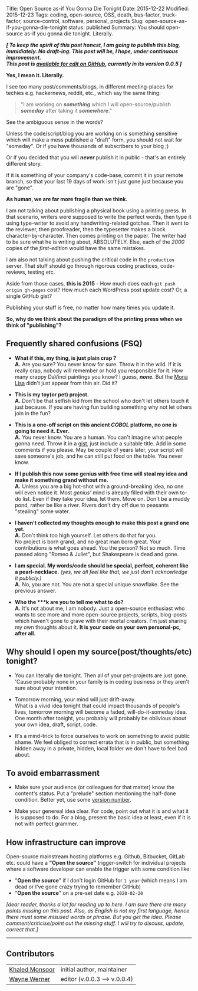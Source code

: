 Title: Open Source as-if You Gonna Die Tonight
Date: 2015-12-22
Modified: 2015-12-23
Tags: coding, open-source, OSS, death, bus-factor, truck-factor, source-control, software, personal, projects
Slug: open-source-as-if-you-gonna-die-tonight
status: published
Summary: You should open-source as-if you gonna die tonight. Literally.

***[ To keep the spirit of this post honest, I am going to publish this blog, immidiately. No __draft__-ing. This post will be, I hope, under continuous improvement.  
This post is [available for edit on GitHub](https://github.com/kmonsoor/blog.kmonsoor.com/edit/master/content/articles/tech/open-your-source-as-if-you-gonna-die-tonight.md), currently in its version 0.0.5 ]***



**Yes, I mean it. Literally.**

I see too many post/comments/blogs, in different meeting-places for techies e.g. hackernews, reddit, etc., which say the same thing: 

> "I am working on ***something*** which I will open-source/publish
> ***someday*** after taking it ***somewhere***."

See the ambiguous sense in the words?  

Unless the code/script/blog you are working on is something sensitive which will make a mess published a "draft" form, you should not wait for "someday". Or if you have thousands of subscribers to your blog ;)

Or if you decided that you will ***never*** publish it in public - that's an entirely different story.

If it is something of your company's code-base, commit it in your remote branch, so that your last 19 days of work isn't just gone just because you are "gone".

**As human, we are far more fragile than we think.**

I am not talking about publishing a physical book using a printing press. In that scenario, writers were supposed to write the perfect words, then type it using type-writer to avoid any handwriting-related gotchas. Then it went to the reviewer, then proofreader, then the typesetter makes a block character-by-character. Then comes printing on the paper. The writer had to be sure what he is writing about, ABSOLUTELY. Else, each of the *2000* copies of the *first-edition* would have the same mistakes.

I am also not talking about pushing the critical code in the `production` server. That stuff should go through rigorous coding practices, code-reviews, testing etc.


Aside from those cases, **this is 2015** - How much does each `git push origin gh-pages` cost? How much each WordPress post update cost? Or, a single GitHub gist?

Publishing your stuff is free, no matter how many times you update it.

**So, why do we think about the paradigm of the printing press when we think of "publishing"?**



Frequently shared confusions (FSQ)
------------------------------------
 * **What if this, my thing, is just plain crap ?**  
 **A.** Are you sure? You never know for sure. Throw it in the wild. If it is really crap, nobody will remember or hold you responsible for it. How many crappy DaVinci paintings you know? I guess, ***none.*** But the [Mona Lisa](https://en.wikipedia.org/wiki/Mona_Lisa) didn't just appear from thin air. Did it?
   
 *  **This is my toy(or pet) project.**  
 **A.** Don't be that selfish kid from the school who don't let others touch it just because. If you are having fun building something why not let others join in the fun?
   
 * **This is a one-off script on this ancient *COBOL* platform, no one is going to need it. Ever.**  
 **A.** You never know. You are a human. You can't imagine what people gonna need. Throw it in a [gist](https://gist.github.com/), just include a suitable title. Add in some comments if you please. May be couple of years later, your script will save someone's job, and he can still put food on the table. You never know.  
   
 * **If I publish this now some genius with free time will steal my idea and make it something grand without me.**  
 **A.** Unless you are a big hot-shot with a ground-breaking idea, no one will even notice it. Most _genius'_ mind is already filled with their own to-do list. Even if they take your idea, let them. Move on. 
 Don't be a muddy pond, rather be like a river. Rivers don't dry off due to peasants "stealing" some water.  
   
 * **I haven't collected my thoughts enough to make this post a grand one yet.**  
 **A.** Don't think too high yourself. Let others do that for you.  
 No project is born grand, and no great man born great. Your contributions is what goes ahead. You the person? Not so much. Time passed along "Romeo & Juliet", but Shakespeare is dead and gone.  
 
 * **I am special. My words/code should be special, perfect, coherent like a pearl-necklace.**  _(yes, we all feel like that, we just don't acknowledge it publicly.)_  
 **A.** No, you are not. You are not a special unique snowflake. See the previous answer.
 
 * **Who the \*\*\*k are you to tell me what to do?**  
 **A.** It's not about me, I am nobody. Just a open-source enthusiast who wants to see more and more open-source projects, scripts, blog-posts which haven't gone to grave with their mortal creators. I'm just sharing my own thoughts about it.
 **It is your code on your own personal-pc, after all.**
  
  
Why should I open my source(post/thoughts/etc) tonight?
--------------------
 * You can literally die tonight. 
 Then all of your pet-projects are just gone. 'Cause probably none in your family is in coding business or they aren't sure about your intention. 
  
 * Tomorrow morning, your mind will just drift-away.  
 What is a vivid idea tonight that could impact thousands of people's lives, tomorrow morning will become a faded, will-do-it-someday idea. One month after tonight, you probably will probably be oblivious about your own idea, draft, script, code.

 * It's a mind-trick to force ourselves to work on something to avoid public shame. We feel obliged to correct errata that is in public, but something hidden away in a private, hidden, local folder we don't have to feel bad about. 
  
  
  
To avoid embarrassment
----------------------------
 * Make sure your audience (or colleagues for that matter) know the content's status. Put a "prelude" section mentioning the half-done condition. Better yet, use some [version number](http://semver.org/).
  
 * Make your genereal idea clear. For code, point out what it is and what it is supposed to do. For a blog, present the basic idea at least, even if it is not with perfect grammer.
  
  
How infrastructure can improve
--------------------
Open-source mainstream hosting platforms e.g. Github, Bitbucket, GitLab etc. could have a **"Open the source"** trigger-switch for individual projects where a software developer can enable the trigger with some condition like:

  * "**Open the source**" if I don't login GitHub for `1 year` (which means I am dead or I've gone crazy trying to remember GitHub)
  * "**Open the source**" on a pre-set date e.g. `2020-02-20`
  
  
  
_[dear reader, thanks a lot for reading up to here. I am sure there are many points missing on this post. Also, as English is not my first language, hence there must some misused words or phrase. But you get the idea. Please comment/criticise/point out the missing stuff. I will try to discuss, update, correct that.]_

---------------------------------------


## Contributors

|                                               	|                          	|
|-----------------------------------------------	|--------------------------	|
| [Khaled Monsoor](https://github.com/kmonsoor) 	| initial author, maintainer           	|
| [Wayne Werner](https://github.com/waynew)     	| editor (v.0.0.3 --> v.0.0.4) 	|
